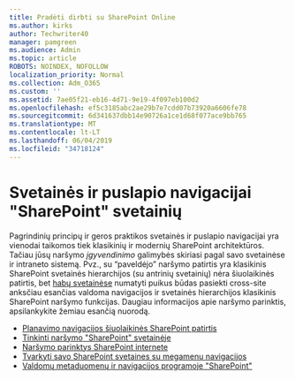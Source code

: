 ```yaml
---
title: Pradėti dirbti su SharePoint Online
ms.author: kirks
author: Techwriter40
manager: pamgreen
ms.audience: Admin
ms.topic: article
ROBOTS: NOINDEX, NOFOLLOW
localization_priority: Normal
ms.collection: Adm_O365
ms.custom: ''
ms.assetid: 7ae05f21-eb16-4d71-9e19-4f097eb100d2
ms.openlocfilehash: ef5c3185abc2ae29b7e7cdd07b73920a6606fe78
ms.sourcegitcommit: 6d341637dbb14e90726a1ce1d68f077ace9bb765
ms.translationtype: MT
ms.contentlocale: lt-LT
ms.lasthandoff: 06/04/2019
ms.locfileid: "34718124"
---
```

# <a name="site-and-page-navigation-in-sharepoint-sites"></a>Svetainės ir puslapio navigacijai "SharePoint" svetainių

<p>Pagrindinių principų ir geros praktikos svetainės ir puslapio navigacijai yra vienodai taikomos tiek klasikinių ir modernių SharePoint architektūros. Tačiau jūsų naršymo <em>įgyvendinimo</em> galimybės skiriasi pagal savo svetainėse ir intraneto sistemą. Pvz., su &ldquo;paveldėjo&rdquo; naršymo patirtis yra klasikinis SharePoint svetainės hierarchijos (su antrinių svetainių) nėra šiuolaikinės patirtis, bet <a href="https://support.office.com/article/fe26ae84-14b7-45b6-a6d1-948b3966427f" data-linktype="external">habų svetainėse</a> numatyti puikus būdas pasiekti cross-site anksčiau esančias valdoma navigacijos ir svetainės hierarchijos klasikinis SharePoint naršymo funkcijas. Daugiau informacijos apie naršymo parinktis, apsilankykite žemiau esančią nuorodą.</p> <ul> <li><a href="https://docs.microsoft.com/en-us/sharepoint/plan-navigation-modern-experience">Planavimo navigacijos šiuolaikinės SharePoint patirtis</a></li> <li><a href="https://support.office.com/en-us/article/customize-the-navigation-on-your-sharepoint-site-3cd61ae7-a9ed-4e1e-bf6d-4655f0bf25ca">Tinkinti naršymo "SharePoint" svetainėje</a></li> <li><a href="https://docs.microsoft.com/en-us/office365/enterprise/navigation-options-for-sharepoint-online">Naršymo parinktys SharePoint internete</a></li> <li><a href="https://techcommunity.microsoft.com/t5/Microsoft-SharePoint-Blog/Organize-your-SharePoint-sites-with-megamenu-navigation-and-new/ba-p/328068">Tvarkyti savo SharePoint svetaines su megamenu navigacijos</a></li> <li><a href="https://docs.microsoft.com/en-us/sharepoint/dev/general-development/managed-metadata-and-navigation-in-sharepoint">Valdomų metaduomenų ir navigacijos programoje "SharePoint"</a></li> </ul>


